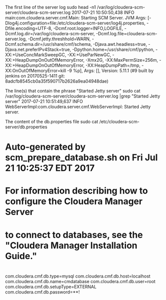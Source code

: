 
The first line of the server log
sudo head -n1 /var/log/cloudera-scm-server/cloudera-scm-server.log
2017-07-21 10:50:50,438 INFO main:com.cloudera.server.cmf.Main: Starting SCM Server. JVM Args: [-Dlog4j.configuration=file:/etc/cloudera-scm-server/log4j.properties, -Dfile.encoding=UTF-8, -Dcmf.root.logger=INFO,LOGFILE, -Dcmf.log.dir=/var/log/cloudera-scm-server, -Dcmf.log.file=cloudera-scm-server.log, -Dcmf.jetty.threshhold=WARN, -Dcmf.schema.dir=/usr/share/cmf/schema, -Djava.awt.headless=true, -Djava.net.preferIPv4Stack=true, -Dpython.home=/usr/share/cmf/python, -XX:+UseConcMarkSweepGC, -XX:+UseParNewGC, -XX:+HeapDumpOnOutOfMemoryError, -Xmx2G, -XX:MaxPermSize=256m, -XX:+HeapDumpOnOutOfMemoryError, -XX:HeapDumpPath=/tmp, -XX:OnOutOfMemoryError=kill -9 %p], Args: [], Version: 5.11.1 (#9 built by jenkins on 20170525-1411 git: 8adcfb8545cb0a35f590717b2626a9ea04948dae)

The line(s) that contain the phrase "Started Jetty server"
sudo cat /var/log/cloudera-scm-server/cloudera-scm-server.log |grep "Started Jetty server" 
2017-07-21 10:51:49,637 INFO WebServerImpl:com.cloudera.server.cmf.WebServerImpl: Started Jetty server.

The content of the db.properties file
sudo cat /etc/cloudera-scm-server/db.properties

# Auto-generated by scm_prepare_database.sh on Fri Jul 21 10:25:37 EDT 2017
#
# For information describing how to configure the Cloudera Manager Server
# to connect to databases, see the "Cloudera Manager Installation Guide."
#
com.cloudera.cmf.db.type=mysql
com.cloudera.cmf.db.host=localhost
com.cloudera.cmf.db.name=cmdatabase
com.cloudera.cmf.db.user=root
com.cloudera.cmf.db.setupType=EXTERNAL
com.cloudera.cmf.db.password=**!
